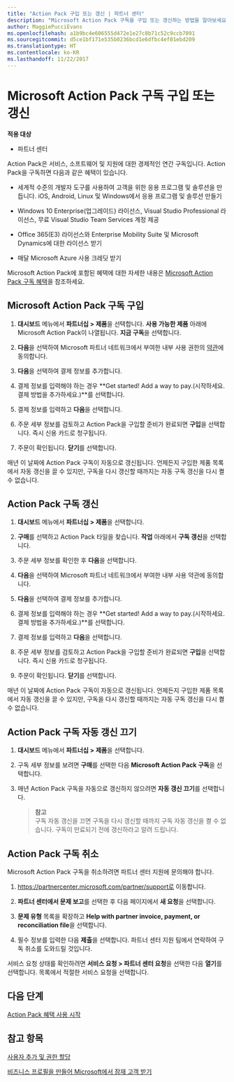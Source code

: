 ```yaml
---
title: "Action Pack 구입 또는 갱신 | 파트너 센터"
description: "Microsoft Action Pack 구독을 구입 또는 갱신하는 방법을 알아보세요."
author: MaggiePucciEvans
ms.openlocfilehash: a1b9bc4e606555d472e1e27c8b71c52c9ccb7091
ms.sourcegitcommit: d5ce1bf171e535b0236bcd1e6dfbc4ef01ebd209
ms.translationtype: HT
ms.contentlocale: ko-KR
ms.lasthandoff: 11/22/2017
---
```

# <a name="purchase-or-renew-a-microsoft-action-pack-subscription"></a>Microsoft Action Pack 구독 구입 또는 갱신

**적용 대상**

-  파트너 센터


Action Pack은 서비스, 소프트웨어 및 지원에 대한 경제적인 연간 구독입니다. Action Pack을 구독하면 다음과 같은 혜택이 있습니다.

- 세계적 수준의 개발자 도구를 사용하여 고객을 위한 응용 프로그램 및 솔루션을 만듭니다. iOS, Android, Linux 및 Windows에서 응용 프로그램 및 솔루션 만들기 

- Windows 10 Enterprise(업그레이드) 라이선스, Visual Studio Professional 라이선스, 무료 Visual Studio Team Services 계정 제공 

- Office 365(E3) 라이선스와 Enterprise Mobility Suite 및 Microsoft Dynamics에 대한 라이선스 받기 

- 매달 Microsoft Azure 사용 크레딧 받기

Microsoft Action Pack에 포함된 혜택에 대한 자세한 내용은 [Microsoft Action Pack 구독 혜택](mpn-action-pack-subscription-benefits.md)을 참조하세요. 


## <a name="purchase-a-microsoft-action-pack-subscription"></a>Microsoft Action Pack 구독 구입

1. **대시보드** 메뉴에서 **파트너십 > 제품**을 선택합니다. **사용 가능한 제품** 아래에 Microsoft Action Pack이 나열됩니다. **지금 구독**을 선택합니다. 

2. **다음**을 선택하여 Microsoft 파트너 네트워크에서 부여한 내부 사용 권한의 [약관](https://go.microsoft.com/fwlink/?linkid=842232)에 동의합니다.  

3. **다음**을 선택하여 결제 정보를 추가합니다. 

4. 결제 정보를 입력해야 하는 경우 **Get started! Add a way to pay.(시작하세요. 결제 방법을 추가하세요.)**를 선택합니다. 

5. 결제 정보를 입력하고 **다음**을 선택합니다.

6. 주문 세부 정보를 검토하고 Action Pack을 구입할 준비가 완료되면 **구입**을 선택합니다. 즉시 신용 카드로 청구됩니다.

7. 주문이 확인됩니다. **닫기**를 선택합니다.

매년 이 날짜에 Action Pack 구독이 자동으로 갱신됩니다. 언제든지 구입한 제품 목록에서 자동 갱신을 끌 수 있지만, 구독을 다시 갱신할 때까지는 자동 구독 갱신을 다시 켤 수 없습니다. 


## <a name="renew-your-action-pack-subscription"></a>Action Pack 구독 갱신

1. **대시보드** 메뉴에서 **파트너십 > 제품**을 선택합니다.  

2. **구매**를 선택하고 Action Pack 타일을 찾습니다. **작업** 아래에서 **구독 갱신**을 선택합니다.  

3. 주문 세부 정보를 확인한 후 **다음**을 선택합니다.

4. **다음**을 선택하여 Microsoft 파트너 네트워크에서 부여한 내부 사용 약관에 동의합니다.  

5. **다음**을 선택하여 결제 정보를 추가합니다. 

6. 결제 정보를 입력해야 하는 경우 **Get started! Add a way to pay.(시작하세요. 결제 방법을 추가하세요.)**를 선택합니다. 

7. 결제 정보를 입력하고 **다음**을 선택합니다.

8. 주문 세부 정보를 검토하고 Action Pack을 구입할 준비가 완료되면 **구입**을 선택합니다. 즉시 신용 카드로 청구됩니다.

9. 주문이 확인됩니다. **닫기**를 선택합니다.

매년 이 날짜에 Action Pack 구독이 자동으로 갱신됩니다. 언제든지 구입한 제품 목록에서 자동 갱신을 끌 수 있지만, 구독을 다시 갱신할 때까지는 자동 구독 갱신을 다시 켤 수 없습니다. 


## <a name="turn-off-automatic-action-pack-subscription-renewal"></a>Action Pack 구독 자동 갱신 끄기

1. **대시보드** 메뉴에서 **파트너십 > 제품**을 선택합니다. 

2. 구독 세부 정보를 보려면 **구매**를 선택한 다음 **Microsoft Action Pack 구독**을 선택합니다. 

3. 매년 Action Pack 구독을 자동으로 갱신하지 않으려면 **자동 갱신 끄기**를 선택합니다. 

    >**참고**<br>
    구독 자동 갱신을 끄면 구독을 다시 갱신할 때까지 구독 자동 갱신을 켤 수 없습니다. 구독이 만료되기 전에 갱신하라고 알려 드립니다.


## <a name="cancel-your-action-pack-subscription"></a>Action Pack 구독 취소

Microsoft Action Pack 구독을 취소하려면 파트너 센터 지원에 문의해야 합니다.

1. https://partnercenter.microsoft.com/partner/support로 이동합니다.

2. **파트너 센터에서 문제 보고**를 선택한 후 다음 페이지에서 **새 요청**을 선택합니다.

3. **문제 유형** 목록을 확장하고 **Help with partner invoice, payment, or reconciliation file**을 선택합니다. 

4. 필수 정보를 입력한 다음 **제출**을 선택합니다. 파트너 센터 지원 팀에서 연락하여 구독 취소를 도와드릴 것입니다.

서비스 요청 상태를 확인하려면 **서비스 요청 > 파트너 센터 요청**을 선택한 다음 **열기**를 선택합니다. 목록에서 적절한 서비스 요청을 선택합니다.  

 
## <a name="next-steps"></a>다음 단계

[Action Pack 혜택 사용 시작](manage-your-partner-network-benefits.md)


## <a name="see-also"></a>참고 항목

[사용자 추가 및 권한 할당](create-user-accounts-and-set-permissions.md)

[비즈니스 프로필을 만들어 Microsoft에서 잠재 고객 받기](create-a-marketing-profile.md)



